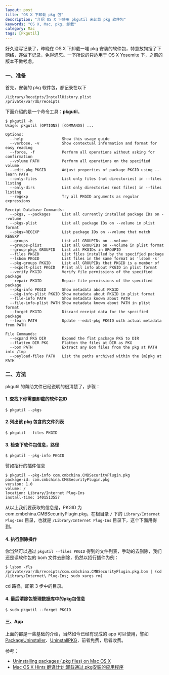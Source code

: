 ```yaml
---
layout: post
title: "OS X 下卸载 pkg 包"
description: "介绍 OS X 下使用 pkgutil 来卸载 pkg 软件包"
keywords: "OS X, Mac, pkg, 卸载"
category: Mac
tags: [Pkgutil]
---
```


好久没写记录了，昨晚在 OS X 下卸载一堆 pkg 安装的软件包，特意放狗搜了下网络，遂做下记录，免得遗忘。一下所说的只适用于 OS X Yosemite 下，之前的版本不做考虑。

### 一、准备

首先，安装的 pkg 软件包，都记录在以下

    /Library/Receipts/InstallHistory.plist
    /private/var/db/receipts

<!-- more -->
下面介绍的是一个命令工具：**pkgutil**。

```
$ pkgutil -h
Usage: pkgutil [OPTIONS] [COMMANDS] ...

Options:
  --help                 Show this usage guide
  --verbose, -v          Show contextual information and format for easy reading
  --force, -f            Perform all operations without asking for confirmation
  --volume PATH          Perform all operations on the specified volume
  --edit-pkg PKGID       Adjust properties of package PKGID using --learn PATH
  --only-files           List only files (not directories) in --files listing
  --only-dirs            List only directories (not files) in --files listing
  --regexp               Try all PKGID arguments as regular expressions

Receipt Database Commands:
  --pkgs, --packages     List all currently installed package IDs on --volume
  --pkgs-plist           List all package IDs on --volume in plist format
  --pkgs=REGEXP          List package IDs on --volume that match REGEXP
  --groups               List all GROUPIDs on --volume
  --groups-plist         List all GROUPIDs on --volume in plist format
  --group-pkgs GROUPID   List all PKGIDs in GROUPID
  --files PKGID          List files installed by the specified package
  --lsbom PKGID          List files in the same format as 'lsbom -s'
  --pkg-groups PKGID     List all GROUPIDs that PKGID is a member of
  --export-plist PKGID   Print all info about PKGID in plist format
  --verify PKGID         Verify file permissions of the specified package
  --repair PKGID         Repair file permissions of the specified package
  --pkg-info PKGID       Show metadata about PKGID
  --pkg-info-plist PKGID Show metadata about PKGID in plist format
  --file-info PATH       Show metadata known about PATH
  --file-info-plist PATH Show metadata known about PATH in plist format
  --forget PKGID         Discard receipt data for the specified package
  --learn PATH           Update --edit-pkg PKGID with actual metadata from PATH

File Commands:
  --expand PKG DIR       Expand the flat package PKG to DIR
  --flatten DIR PKG      Flatten the files at DIR as PKG
  --bom PATH             Extract any Bom files from the pkg at PATH into /tmp
  --payload-files PATH   List the paths archived within the (m)pkg at PATH
```

### 二、方法

pkgutil 的帮助文件已经说明的很清楚了，步骤：

#### 1. 查找下你需要卸载的软件包ID

    $ pkgutil --pkgs

#### 2.列出该 pkg 包含的文件列表

    $ pkgutil --files PKGID

#### 3. 检查下软件包信息，路径

    $ pkgutil --pkg-info PKGID

譬如招行的插件信息

    $ pkgutil --pkg-info com.cmbchina.CMBSecurityPlugin.pkg
    package-id: com.cmbchina.CMBSecurityPlugin.pkg
    version: 1.0
    volume: /
    location: Library/Internet Plug-Ins
    install-time: 1401513557

从以上我们要获取的信息是，PKGID 为 com.cmbchina.CMBSecurityPlugin.pkg，在根目录 `/` 下的 `Library/Internet Plug-Ins` 目录，也就是 `/Library/Internet Plug-Ins` 目录下，这个下面用得到。

#### 4. 执行删除操作

你当然可以通过 `pkgutil --files PKGID` 得到的文件列表，手动的去删除，我们还是读软件包的 bom 文件去删除，仍然以招行插件为例：

    $ lsbom -fls  /private/var/db/receipts/com.cmbchina.CMBSecurityPlugin.pkg.bom | (cd /Library/Internet\ Plug-Ins; sudo xargs rm)

cd 路径，即第 3 步中的目录。

#### 4. 最后清除包管理数据库中的pkg包信息

    $ sudo pkgutil --forget PKGID

#### 三、App

上面的都是一些基础的介绍，当然如今已经有现成的 app 可以使用，譬如 [PackageUninstaller](https://github.com/hewigovens/PackageUninstaller)、[UninstallPKG](http://www.corecode.at/uninstallpkg/)，前者免费，后者收费。

参考：

- [Uninstalling packages (.pkg files) on Mac OS X](https://wincent.com/wiki/Uninstalling_packages_\(.pkg_files\)_on_Mac_OS_X)
- [Mac OS X Hints 翻译计划:卸载通过.pkg安装的应用程序](http://www.macfans.com.cn/forum.php?mod=viewthread&tid=216065)
